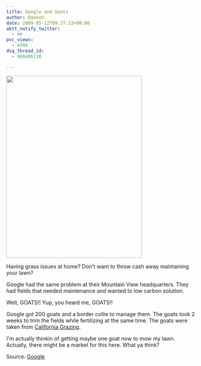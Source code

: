```yaml
---
title: Google and Goats
author: Danesh
date: 2009-05-12T09:37:13+00:00
aktt_notify_twitter:
  - no
pvc_views:
  - 4309
dsq_thread_id:
  - 900406130

---
```

[<img loading="lazy" class="alignnone" title="Googles Goats" src="http://farm4.static.flickr.com/3623/3523924969_07f2dbf85e_o.png" alt="" width="360" height="485" />][1]

Having grass issues at home? Don't want to throw cash away maintaining your lawn?

Google had the same problem at their Mountain View headquarters. They had fields that needed maintenance and wanted to low carbon solution.

Well, GOATS!! Yup, you heard me, GOATS!!

Google got 200 goats and a border collie to manage them. The goats took 2 weeks to trim the fields while fertilizing at the same time. The goats were taken from [California Grazing][2].

I'm actually thinkin of getting maybe one goat now to mow my lawn. Actually, there might be a market for this here. What ya think?

Source: [Google][3]

 [1]: http://farm4.static.flickr.com/3623/3523924969_07f2dbf85e_o.png
 [2]: http://californiagrazing.com/
 [3]: http://googleblog.blogspot.com/2009/05/mowing-with-goats.html